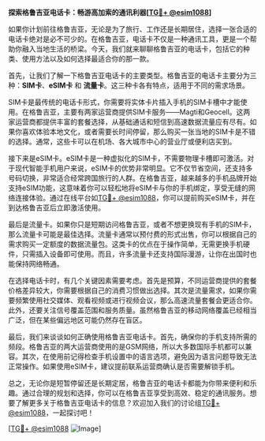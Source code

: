 **探索格鲁吉亚电话卡：畅游高加索的通讯利器[[TG💪+ @esim1088](https://t.me/s/esim1088)]**

如果你计划前往格鲁吉亚，无论是为了旅行、工作还是长期居住，选择一张合适的电话卡绝对是必不可少的。在格鲁吉亚，电话卡不仅是一种通讯工具，更是一个帮助你融入当地生活的桥梁。今天，我们就来聊聊格鲁吉亚的电话卡，包括它的种类、使用方法以及如何选择最适合你的那一款。

首先，让我们了解一下格鲁吉亚电话卡的主要类型。格鲁吉亚的电话卡主要分为三种：**SIM卡**、**eSIM卡** 和 **流量卡**。这三种卡各有特点，适用于不同的需求场景。

SIM卡是最传统的电话卡形式，你需要将实体卡片插入手机的SIM卡槽中才能使用。在格鲁吉亚，主要有两家运营商提供SIM卡服务——Magti和Geocell。这两家运营商都提供丰富的套餐选择，从基础通话和短信到高速数据流量应有尽有。如果你喜欢体验本地文化，或者需要长时间停留，那么购买一张当地的SIM卡是不错的选择。通常，这些卡可以在机场、各大城市中心的营业厅或便利店买到。

接下来是eSIM卡。eSIM卡是一种虚拟化的SIM卡，不需要物理卡槽即可激活。对于现代智能手机用户来说，eSIM卡的优势非常明显。它不仅节省空间，还支持多号码切换，非常适合经常跨国旅行的人群。在格鲁吉亚，越来越多的手机品牌开始支持eSIM功能，这意味着你可以轻松地将eSIM卡与你的手机绑定，享受无缝的网络连接体验。通过在线平台如[TG💪+ @esim1088](https://t.me/s/esim1088)，你可以提前购买eSIM卡，并在到达格鲁吉亚后立即激活使用。

最后是流量卡。如果你只是短期访问格鲁吉亚，或者不想更换现有手机的SIM卡，那么流量卡可能是最佳选择。流量卡通常以预付费的形式出售，你可以根据自己的需求购买一定额度的数据流量包。这类卡的优点在于操作简单，无需更换手机硬件，只需插入设备即可使用。而且，许多流量卡还支持国际漫游，让你在出国时也能保持网络畅通。

在选择电话卡时，有几个关键因素需要考虑。首先是预算，不同运营商提供的套餐价格差异较大，你需要根据自己的消费习惯做出选择。其次是流量需求，如果你需要频繁使用社交媒体、观看视频或进行视频会议，那么高速流量套餐会更适合你。此外，还要关注信号覆盖范围和服务质量。虽然格鲁吉亚的移动网络覆盖已经相当广泛，但在某些偏远地区可能仍然存在盲区。

最后，我们来谈谈如何正确使用格鲁吉亚电话卡。首先，确保你的手机支持所需的频段。格鲁吉亚的两大运营商使用的是GSM网络，所以大多数国际手机都可以兼容。其次，在使用前记得检查手机设置中的语言选项，避免因为语言问题导致无法正常操作。如果使用eSIM卡，建议提前联系运营商确认是否需要解锁手机。

总之，无论你是短暂停留还是长期定居，格鲁吉亚的电话卡都能为你带来便利和乐趣。通过合理的规划和选择，你可以在格鲁吉亚享受到高效、稳定的通讯服务。想要了解更多关于格鲁吉亚电话卡的信息？欢迎加入我们的讨论组[TG💪+ @esim1088](https://t.me/s/esim1088)，一起探讨吧！

[[TG💪+ @esim1088](https://t.me/s/esim1088) ![Image](https://i.postimg.cc/4NQfJmqS/Snipaste-2025-05-13-00-14-12.png)]